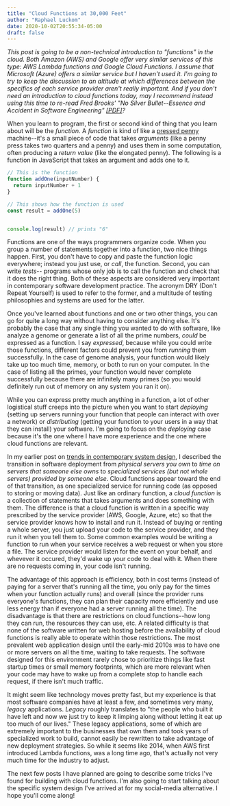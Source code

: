 ```yaml
---
title: "Cloud Functions at 30,000 Feet"
author: "Raphael Luckom"
date: 2020-10-02T20:55:34-05:00
draft: false
---
```


_This post is going to be a non-technical introduction to "functions"
in the cloud. Both Amazon (AWS) and Google offer very similar services of this type:
AWS Lambda functions and Google Cloud Functions. I assume that Microsoft
(Azure) offers a similar service but I haven't used it. I'm going to try
to keep the discussion to an altitude at which differences between the
specifics of each service provider aren't really important. And if you
don't need an introduction to cloud functions today, may I recommend
instead using this time to re-read Fred Brooks' "No Silver Bullet--Essence
and Accident in Software Engineering" [[PDF]](http://faculty.salisbury.edu/~xswang/Research/Papers/SERelated/no-silver-bullet.pdf)?_

When you learn to program, the first or second kind of thing 
that you learn about will be the _function_. A _function_ is kind of
like a [pressed penny](https://en.wikipedia.org/wiki/Elongated_coin)
machine--it's a small piece of code that takes _arguments_ (like a penny press
takes two quarters and a penny) and uses them in some computation, often
producing a _return value_ (like the elongated penny). The following is a
function in JavaScript that takes an argument and adds one to it.

```javascript
// This is the function
function addOne(inputNumber) {
  return inputNumber + 1
}

// This shows how the function is used
const result = addOne(5)


console.log(result) // prints "6"
```

Functions are one of the ways programmers organize code. When you group
a number of statements together into a function, two nice things happen.
First, you don't have to copy and paste the function logic everywhere;
instead you just use, or _call_, the function. Second, you can write _tests_--
programs whose only job is to call the function and check that it does the right
thing. Both of these aspects are considered very important in contemporary
software development practice. The acronym DRY (Don't Repeat Yourself) is used
to refer to the former, and a multitude of testing philosophies and systems
are used for the latter.

Once you've learned about functions and one or two other things, you can go
for quite a long way without having to consider anything else. It's probably
the case that any single thing you wanted to do with software, like analyze
a genome or generate a list of all the prime numbers, _could_ be expressed
as a function. I say _expressed_, because while you could write those functions,
different factors could prevent you from _running_ them successfully. In the
case of genome analysis, your function would likely take up too much time,
memory, or both to run on your computer. In the case of listing all the primes,
your function would never complete successfully because there are infinitely
many primes (so you would definitely run out of memory on any system you ran it on).

While you can express pretty much anything in a function, a lot of other logistical
stuff creeps into the picture when you want to start _deploying_ (setting up servers
running your function that people can interact with over a network) or 
 _distributing_ (getting your function to your users in a way that they can install) your software.
I'm going to focus on the _deploying_ case because it's the one where 
I have more experience and the one where cloud functions are relevant.

In my earlier post on [trends in contemporary system design](https://www.raphaelluckom.com/posts/hardware.html),
I described the transition in software deployment from _physical servers you own_ to 
_time on servers that someone else owns_ to _specialized services (but not whole servers) provided by someone else_.
Cloud functions appear toward the end of that transition, as one specialized service for
running code (as opposed to storing or moving data). Just like an ordinary function,
a _cloud function_ is a collection of statements that takes arguments and does something with them.
The difference is that a cloud function is written in a specific way prescribed
by the service provider (AWS, Google, Azure, etc) so that the service
provider knows how to install and run it. Instead of buying or renting a whole server,
you just upload your code to the service provider, and they run it when you
tell them to. Some common examples would be writing a function to run
when your service receives a web request or when you store a file. The service
provider would listen for the event on your behalf, and whevever it occured,
they'd wake up your code to deal with it. When there are no requests coming in, your
code isn't running.

The advantage of this approach is efficiency, both in cost terms (instead
of paying for a server that's running all the time, you only pay for the times
when your function actually runs) and overall (since the provider runs everyone's functions,
they can plan their capacity more efficiently and use less energy than
if everyone had a server running all the time). The disadvantage is that 
there are restrictions on cloud functions--how long they can run, the resources
they can use, etc. A related difficulty is that none of the software written
for web hosting before the availability of cloud functions is really able
to operate within those restrictions. The most prevalent web application design until the 
early-mid 2010s was to have one or more servers on all the time, waiting
to take requests. The software designed for this environment rarely chose
to prioritize things like fast startup times or small memory footprints,
which are more relevant when your code may have to wake up from a complete
stop to handle each request, if there isn't much traffic.

It might seem like technology moves pretty fast, but my experience is that
most software companies have at least a few, and sometimes very many, _legacy_
applications. _Legacy_ roughly translates to "the people who built it have left and
now we just try to keep it limping along without letting it eat up too much of our lives."
These legacy applications, some of which are extremely important to the
businesses that own them and took years of specialized work to build, cannot 
easily be rewritten to take advantage of new deployment strategies. So while
it seems like 2014, when AWS first introduced Lambda functions, was a long time ago,
that's actually not very much time for the industry to adjust.

The next few posts I have planned are going to describe some tricks I've
found for building with cloud functions. I'm also going to start talking about
the specific system design I've arrived at for my social-media alternative. I
hope you'll come along!
